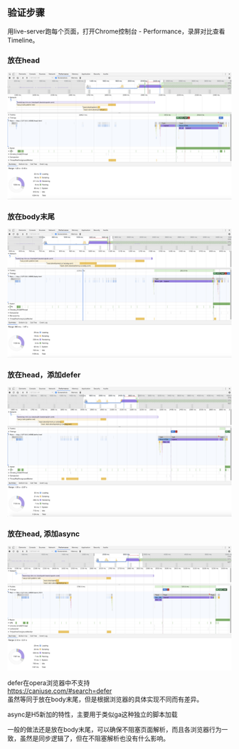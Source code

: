 ## 验证步骤

用live-server跑每个页面，打开Chrome控制台 - Performance，录屏对比查看Timeline。

### 放在head
![](https://raw.githubusercontent.com/ldc4/experiment/master/async-and-defer/static/head.png)

### 放在body末尾
![](https://raw.githubusercontent.com/ldc4/experiment/master/async-and-defer/static/body.png)

### 放在head，添加defer
![](https://raw.githubusercontent.com/ldc4/experiment/master/async-and-defer/static/defer.png)

### 放在head, 添加async
![](https://raw.githubusercontent.com/ldc4/experiment/master/async-and-defer/static/async.png)


defer在opera浏览器中不支持  
https://caniuse.com/#search=defer  
虽然等同于放在body末尾，但是根据浏览器的具体实现不同而有差异。

async是H5新加的特性，主要用于类似ga这种独立的脚本加载

一般的做法还是放在body末尾，可以确保不阻塞页面解析，而且各浏览器行为一致，虽然是同步逻辑了，但在不阻塞解析也没有什么影响。

